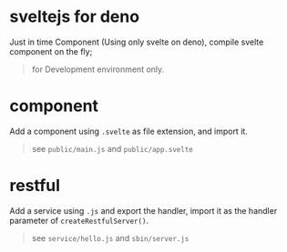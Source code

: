 # sveltejs for deno
Just in time Component (Using only svelte on deno), compile svelte component on the fly; 
> for Development environment only.

# component
Add a component using `.svelte` as file extension, and import it.
> see `public/main.js` and `public/app.svelte`

# restful
Add a service using `.js` and export the handler, import it as the handler parameter of `createRestfulServer()`.
> see `service/hello.js` and `sbin/server.js`



